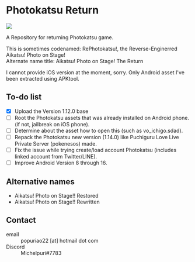 # Photokatsu Return
![](https://repository-images.githubusercontent.com/514186071/c84309ce-ee93-4dd7-b92a-a70c6ef6b336)

A Repository for returning Photokatsu game.

This is sometimes codenamed: RePhotokatsu!, the Reverse-Enginerred Aikatsu! Photo on Stage!<br/>
Alternate name title: Aikatsu! Photo on Stage! The Return

I cannot provide iOS version at the moment, sorry. Only Android asset I've been extracted using APKtool.

## To-do list
- [x] Upload the Version 1.12.0 base
- [ ] Root the Photokatsu assets that was already installed on Android phone. (if not, jailbreak on iOS phone).
- [ ] Determine about the asset how to open this (such as vo_ichigo.sdad).
- [ ] Repack the Photokatsu new version (1.14.0) like Puchiguru Love Live Private Server (pokenesos) made.
- [ ] Fix the issue while trying create/load account Photokatsu (includes linked account from Twitter/LINE).
- [ ] Improve Android Version 8 through 16.

## Alternative names
* Aikatsu! Photo on Stage!! Restored
* Aikatsu! Photo on Stage!! Rewritten

## Contact

<dl>
   <dt>
   email
   </dt>
   <dd>
   popuriao22 [at] hotmail dot com
   </dd>
   <dt>
   Discord
   </dt>
   <dd>
   Michelpuri#7783
   </dd>
</dl>
